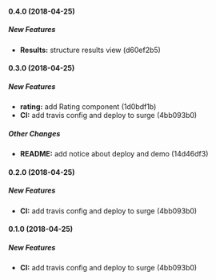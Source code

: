 #### 0.4.0 (2018-04-25)

##### New Features

* **Results:**  structure results view (d60ef2b5)

#### 0.3.0 (2018-04-25)

##### New Features

* **rating:**  add Rating component (1d0bdf1b)
* **CI:**  add travis config and deploy to surge (4bb093b0)

##### Other Changes

* **README:**  add notice about deploy and demo (14d46df3)

#### 0.2.0 (2018-04-25)

##### New Features

* **CI:**  add travis config and deploy to surge (4bb093b0)

#### 0.1.0 (2018-04-25)

##### New Features

* **CI:**  add travis config and deploy to surge (4bb093b0)

